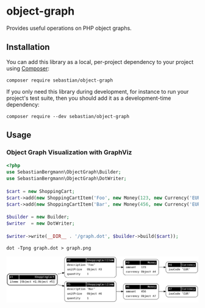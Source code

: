 # object-graph

Provides useful operations on PHP object graphs.

## Installation

You can add this library as a local, per-project dependency to your project using [Composer](https://getcomposer.org/):

    composer require sebastian/object-graph

If you only need this library during development, for instance to run your project's test suite, then you should add it as a development-time dependency:

    composer require --dev sebastian/object-graph

## Usage

### Object Graph Visualization with GraphViz

```php
<?php
use SebastianBergmann\ObjectGraph\Builder;
use SebastianBergmann\ObjectGraph\DotWriter;

$cart = new ShoppingCart;
$cart->add(new ShoppingCartItem('Foo', new Money(123, new Currency('EUR')), 1));
$cart->add(new ShoppingCartItem('Bar', new Money(456, new Currency('EUR')), 1));

$builder = new Builder;
$writer  = new DotWriter;

$writer->write(__DIR__ . '/graph.dot', $builder->build($cart));
```

    dot -Tpng graph.dot > graph.png

![Screenshot](screenshot.png)
